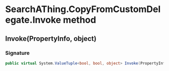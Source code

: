 # SearchAThing.CopyFromCustomDelegate.Invoke method
## Invoke(PropertyInfo, object)
### Signature
```csharp
public virtual System.ValueTuple<bool, bool, object> Invoke(PropertyInfo pi, object val)
```
